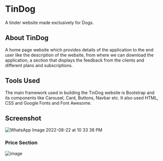 # TinDog

A tinder website made exclusively for Dogs.

## About TinDog

A home page website which provides details of the application to the end user like the description of the website, from where we can download the application, a section that displays the feedback from the clients and different plans and subscriptions.

## Tools Used

The main framework used in building the TinDog website is Bootstrap and its components like Carousel, Card, Buttons, Navbar etc. It also used HTML, CSS and Google Fonts and Font Awesome.

## Screenshot
![WhatsApp Image 2022-08-22 at 10 33 38 PM](https://user-images.githubusercontent.com/74251246/185978342-abf38e1b-745a-49c4-abf9-99f88fb5ace7.jpeg)

### Price Section
![image](https://user-images.githubusercontent.com/74251246/185980115-e1f59173-5e5a-46aa-a716-9e855e4aa25f.png)
